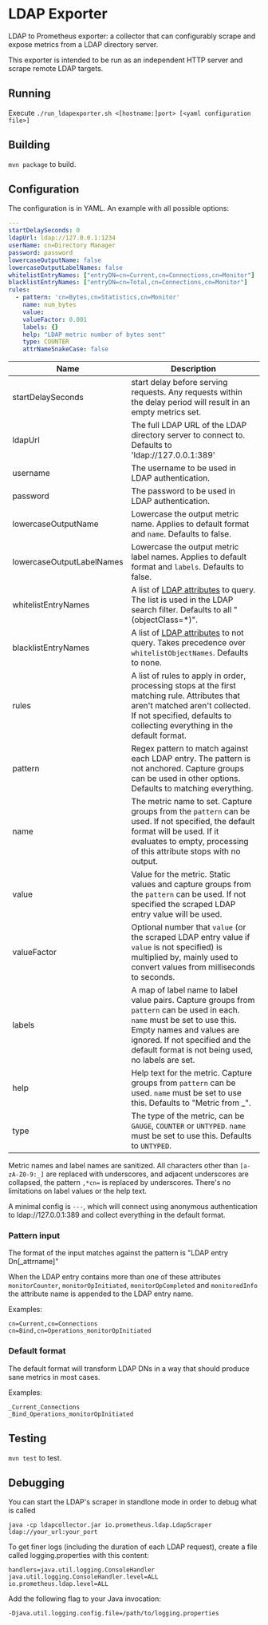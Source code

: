 LDAP Exporter
=====

LDAP to Prometheus exporter: a collector that can configurably scrape and expose metrics from a LDAP directory server.

This exporter is intended to be run as an independent HTTP server and scrape remote LDAP targets.

## Running

Execute `./run_ldapexporter.sh <[hostname:]port> [<yaml configuration file>]` 

## Building

`mvn package` to build.

## Configuration
The configuration is in YAML. An example with all possible options:
```yaml
---
startDelaySeconds: 0
ldapUrl: ldap://127.0.0.1:1234
userName: cn=Directory Manager
password: password
lowercaseOutputName: false
lowercaseOutputLabelNames: false
whitelistEntryNames: ["entryDN=cn=Current,cn=Connections,cn=Monitor"]
blacklistEntryNames: ["entryDN=cn=Total,cn=Connections,cn=Monitor"]
rules:
  - pattern: 'cn=Bytes,cn=Statistics,cn=Monitor'
    name: num_bytes
    value: 
    valueFactor: 0.001
    labels: {}
    help: "LDAP metric number of bytes sent"
    type: COUNTER
    attrNameSnakeCase: false
```
Name     | Description
---------|------------
startDelaySeconds | start delay before serving requests. Any requests within the delay period will result in an empty metrics set.
ldapUrl  | The full LDAP URL of the LDAP directory server to connect to. Defaults to 'ldap://127.0.0.1:389'
username | The username to be used in LDAP authentication.
password | The password to be used in LDAP authentication.
lowercaseOutputName | Lowercase the output metric name. Applies to default format and `name`. Defaults to false.
lowercaseOutputLabelNames | Lowercase the output metric label names. Applies to default format and `labels`. Defaults to false.
whitelistEntryNames | A list of [LDAP attributes](https://tools.ietf.org/html/rfc4512#section-2.5) to query. The list is used in the LDAP search filter. Defaults to all "(objectClass=*)".
blacklistEntryNames | A list of [LDAP attributes](https://tools.ietf.org/html/rfc4512#section-2.5) to not query. Takes precedence over `whitelistObjectNames`. Defaults to none.
rules    | A list of rules to apply in order, processing stops at the first matching rule. Attributes that aren't matched aren't collected. If not specified, defaults to collecting everything in the default format.
pattern  | Regex pattern to match against each LDAP entry. The pattern is not anchored. Capture groups can be used in other options. Defaults to matching everything.
name     | The metric name to set. Capture groups from the `pattern` can be used. If not specified, the default format will be used. If it evaluates to empty, processing of this attribute stops with no output.
value    | Value for the metric. Static values and capture groups from the `pattern` can be used. If not specified the scraped LDAP entry value will be used.
valueFactor | Optional number that `value` (or the scraped LDAP entry value if `value` is not specified) is multiplied by, mainly used to convert values from milliseconds to seconds.
labels   | A map of label name to label value pairs. Capture groups from `pattern` can be used in each. `name` must be set to use this. Empty names and values are ignored. If not specified and the default format is not being used, no labels are set.
help     | Help text for the metric. Capture groups from `pattern` can be used. `name` must be set to use this. Defaults to "Metric from <LDAP entryDN>_<LDAP attribute>".
type     | The type of the metric, can be `GAUGE`, `COUNTER` or `UNTYPED`. `name` must be set to use this. Defaults to `UNTYPED`.

Metric names and label names are sanitized. All characters other than `[a-zA-Z0-9:_]` are replaced with underscores,
and adjacent underscores are collapsed, the pattern `,*cn=` is replaced by underscores. There's no limitations on label values or the help text.

A minimal config is `---`, which will connect using anonymous authentication to ldap://127.0.0.1:389 and collect everything in the default format.

### Pattern input
The format of the input matches against the pattern is "LDAP entry Dn[_attrname]"

When the LDAP entry contains more than one of these attributes `monitorCounter`, `monitorOpInitiated`, `monitorOpCompleted` and `monitoredInfo` the attribute name is appended to the LDAP entry name. 

Examples:
```
cn=Current,cn=Connections
cn=Bind,cn=Operations_monitorOpInitiated
```

### Default format
The default format will transform LDAP DNs in a way that should produce sane metrics in most cases.

Examples:
```
_Current_Connections
_Bind_Operations_monitorOpInitiated
```

## Testing

`mvn test` to test.

## Debugging

You can start the LDAP's scraper in standlone mode in order to debug what is called 

`java -cp ldapcollector.jar io.prometheus.ldap.LdapScraper  ldap://your_url:your_port`

To get finer logs (including the duration of each LDAP request),
create a file called logging.properties with this content:

```
handlers=java.util.logging.ConsoleHandler
java.util.logging.ConsoleHandler.level=ALL
io.prometheus.ldap.level=ALL
```

Add the following flag to your Java invocation:

`-Djava.util.logging.config.file=/path/to/logging.properties`

